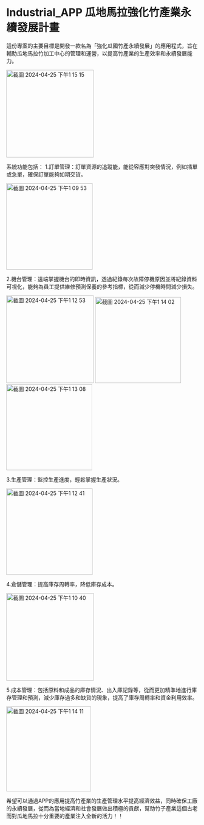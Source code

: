 # Industrial_APP 瓜地馬拉強化竹產業永續發展計畫
這份專案的主要目標是開發一款名為「強化瓜國竹產永續發展」的應用程式，旨在輔助瓜地馬拉竹加工中心的管理和運營，以提高竹產業的生產效率和永續發展能力。

<img width="230" alt="截圖 2024-04-25 下午1 15 15" src="https://github.com/YU-SHAO-XU/Industrial_APP/assets/103430440/f2653dd0-7092-442c-9661-bf08b8b9beb1">

系統功能包括：
1.訂單管理：訂單資源的追蹤能，能從容應對突發情況，例如插單或急單，確保訂單能夠如期交貨。

<img width="227" alt="截圖 2024-04-25 下午1 09 53" src="https://github.com/YU-SHAO-XU/Industrial_APP/assets/103430440/754be09a-349a-4cfa-8868-f6c15046186c">

2.機台管理：遠端掌握機台的即時資訊，透過紀錄每次故障停機原因並將紀錄資料可視化，能夠為員工提供維修預測保養的參考指標，從而減少停機時間減少損失。

<img width="230" alt="截圖 2024-04-25 下午1 12 53" src="https://github.com/YU-SHAO-XU/Industrial_APP/assets/103430440/c980c902-9c26-4851-9d42-f98f8cea047d">
<img width="226" alt="截圖 2024-04-25 下午1 14 02" src="https://github.com/YU-SHAO-XU/Industrial_APP/assets/103430440/19041185-76b5-4028-9000-a8a9d7dd602c">
<img width="226" alt="截圖 2024-04-25 下午1 13 08" src="https://github.com/YU-SHAO-XU/Industrial_APP/assets/103430440/bb69d263-2730-4b0e-ae92-3e9774df8048">

3.生產管理：監控生產進度，輕鬆掌握生產狀況。

<img width="227" alt="截圖 2024-04-25 下午1 12 41" src="https://github.com/YU-SHAO-XU/Industrial_APP/assets/103430440/8ed99a18-5941-45cb-8a31-4092a1301bf6">

4.倉儲管理：提高庫存周轉率，降低庫存成本。

<img width="230" alt="截圖 2024-04-25 下午1 10 40" src="https://github.com/YU-SHAO-XU/Industrial_APP/assets/103430440/e50f85db-f369-44e5-8f4e-684ce923dc61">

5.成本管理：包括原料和成品的庫存情況、出入庫記錄等，從而更加精準地進行庫存管理和預測，減少庫存過多和缺貨的現象，提高了庫存周轉率和資金利用效率。

<img width="223" alt="截圖 2024-04-25 下午1 14 11" src="https://github.com/YU-SHAO-XU/Industrial_APP/assets/103430440/30023e99-7a3e-4a25-943b-2533f08284db">

希望可以通過APP的應用提高竹產業的生產管理水平提高經濟效益，同時確保工廠的永續發展，從而為當地經濟和社會發展做出積極的貢獻，幫助竹子產業這個古老而對瓜地馬拉十分重要的產業注入全新的活力！！











